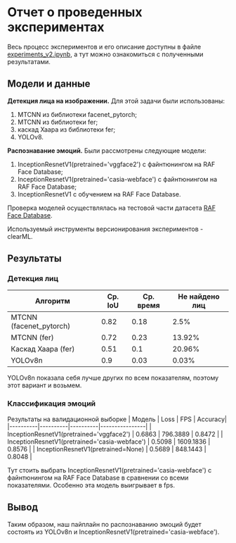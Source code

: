 # Отчет о проведенных экспериментах
Весь процесс экспериментов и его описание доступны в файле [experiments_v2.ipynb](https://github.com/kazars24/mfdp-emotion-detection/blob/main/course%20modules/4.Improving%20models/experiments_v2.ipynb), а тут можно ознакомиться с полученными результатами.
## Модели и данные
**Детекция лица на изображении.** Для этой задачи были использованы:
1. MTCNN из библиотеки facenet_pytorch;
2. MTCNN из библиотеки fer;
3. каскад Хаара из библиотеки fer;
4. YOLOv8.

**Распознавание эмоций.** Были рассмотрены следующие модели:
1. InceptionResnetV1(pretrained='vggface2') с файнтюнингом на RAF Face Database;
2. InceptionResnetV1(pretrained='casia-webface') с файнтюнингом на RAF Face Database;
3. InceptionResnetV1 с обучением на RAF Face Database.

Проверка моделей осуществлялась на тестовой части датасета [RAF Face Database](http://www.whdeng.cn/raf/model1.html).

Используемый инструменты версионирования экспериментов - clearML.

## Результаты
### Детекция лиц
| Алгоритм | Ср. IoU | Ср. время | Не найдено лиц |
|----------|----------|----------|----------------|
| MTCNN (facenet_pytorch) | 0.82 | 0.18 | 2.5% |
| MTCNN (fer) | 0.72 | 0.23 | 13.92% |
| Каскад Хаара (fer) | 0.51 | 0.1 | 20.96% |
| YOLOv8n | 0.9 | 0.03 | 0.03% |

YOLOv8n показала себя лучше других по всем показателям, поэтому этот вариант и возьмем.

### Классификация эмоций
Результаты на валидационной выборке
| Модель | Loss | FPS | Accuracy|
|----------|----------|----------|----------------|
| InceptionResnetV1(pretrained='vggface2')      | 0.6863 | 796.3889 | 0.8472 |
| InceptionResnetV1(pretrained='casia-webface') | 0.5098 | 1609.1836 | 0.8576 |
| InceptionResnetV1(pretrained=None)            | 0.5689 | 848.1443 | 0.8048 |

Тут стоить выбрать InceptionResnetV1(pretrained='casia-webface') с файнтюнингом на RAF Face Database в сравнении со всеми показателями. Особенно эта модель выигрывает в fps.

## Вывод
Таким образом, наш пайплайн по распознаванию эмоций будет состоять из YOLOv8n и InceptionResnetV1(pretrained='casia-webface').
